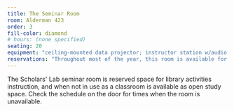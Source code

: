 ```yaml
---
title: The Seminar Room
room: Alderman 423
order: 3
fill-color: diamond
# hours: (none specified)
seating: 20
equipment: "ceiling-mounted data projector; instructor station w/audio and video; 2 whiteboards. Note overhead air vents in middle of room mean a mic is required for folks in the back half of the room to hear well."
reservations: "Throughout most of the year, this room is available for booking by members of the UVa community on a first-come first-served basis. Please contact [libevents@virginia.edu](mailto:libevents@virginia.edu) for more information."
---
```


The Scholars' Lab seminar room is reserved space for library activities instruction, and when not in use as a classroom is available as open study space. Check the schedule on the door for times when the room is unavailable.

<!--

* **Size:** seating for 20

* **Equipment:** ceiling-mounted data projector; instructor station w/audio and video; 2 whiteboards. Note overhead air vents in middle of room mean a mic is required for folks in the back half of the room to hear well.

* **Reservations:** Throughout most of the year, this room is available for booking by members of the UVa community on a first-come first-served basis. Please contact [libevents@virginia.edu](mailto:libevents@virginia.edu) for more information.

-->